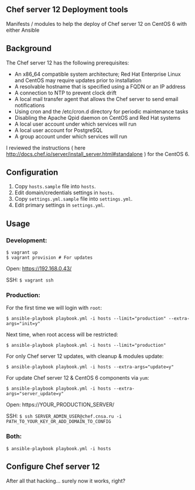 ## Chef server 12 Deployment tools

Manifests / modules to help the deploy of Chef server 12 on CentOS 6 with either Ansible

## Background

The Chef server 12 has the following prerequisites:

- An x86_64 compatible system architecture; Red Hat Enterprise Linux and CentOS may require updates prior to installation
- A resolvable hostname that is specified using a FQDN or an IP address
- A connection to NTP to prevent clock drift
- A local mail transfer agent that allows the Chef server to send email notifications
- Using cron and the /etc/cron.d directory for periodic maintenance tasks
- Disabling the Apache Qpid daemon on CentOS and Red Hat systems
- A local user account under which services will run
- A local user account for PostgreSQL
- A group account under which services will run

I reviewed the instructions ( here http://docs.chef.io/server/install_server.html#standalone ) for the CentOS 6.

## Configuration

1. Copy `hosts.sample` file into `hosts`.
2. Edit domain/credentials settings in `hosts`.
3. Copy `settings.yml.sample` file into `settings.yml`.
4. Edit primary settings in `settings.yml`.

## Usage

### Development:

    $ vagrant up
    $ vagrant provision # For updates

Open: https://192.168.0.43/

SSH: `$ vagrant ssh`

### Production:

For the first time we will login with `root`:

    $ ansible-playbook playbook.yml -i hosts --limit="production" --extra-args="init=y"

Next time, when root access will be restricted:

    $ ansible-playbook playbook.yml -i hosts --limit="production"

For only Chef server 12 updates, with cleanup & modules update:

    $ ansible-playbook playbook.yml -i hosts --extra-args="update=y"

For update Chef server 12 & CentOS 6 components via `yum`:

    $ ansible-playbook playbook.yml -i hosts --extra-args="server_update=y"

Open: https://YOUR_PRODUCTION_SERVER/

SSH: `$ ssh SERVER_ADMIN_USER@chef.cnsa.ru -i PATH_TO_YOUR_KEY_OR_ADD_DOMAIN_TO_CONFIG`

### Both:

    $ ansible-playbook playbook.yml -i hosts  

## Configure Chef server 12

After all that hacking... surely now it works, right?
